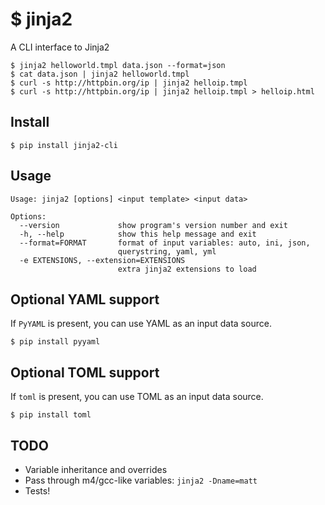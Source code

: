 # $ jinja2
A CLI interface to Jinja2
```
$ jinja2 helloworld.tmpl data.json --format=json
$ cat data.json | jinja2 helloworld.tmpl
$ curl -s http://httpbin.org/ip | jinja2 helloip.tmpl
$ curl -s http://httpbin.org/ip | jinja2 helloip.tmpl > helloip.html
```

## Install
`$ pip install jinja2-cli`

## Usage
```
Usage: jinja2 [options] <input template> <input data>

Options:
  --version             show program's version number and exit
  -h, --help            show this help message and exit
  --format=FORMAT       format of input variables: auto, ini, json,
                        querystring, yaml, yml
  -e EXTENSIONS, --extension=EXTENSIONS
                        extra jinja2 extensions to load
  ```

## Optional YAML support
If `PyYAML` is present, you can use YAML as an input data source.

`$ pip install pyyaml`

## Optional TOML support
If `toml` is present, you can use TOML as an input data source.

`$ pip install toml`

## TODO
 * Variable inheritance and overrides
 * Pass through m4/gcc-like variables: `jinja2 -Dname=matt`
 * Tests!
